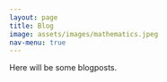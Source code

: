 ```yaml
---
layout: page
title: Blog
image: assets/images/mathematics.jpeg
nav-menu: true
---
```


Here will be some blogposts.
